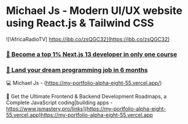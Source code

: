 # Michael Js  - Modern UI/UX website using React.js & Tailwind CSS

![!AfricaRadioTV] https://ibb.co/zsQGC32](https://ibb.co/zsQGC32)

### [🌟 Become a top 1% Next.js 13 developer in only one course](https://jsmastery.pro/next13)
### [🚀 Land your dream programming job in 6 months](https://jsmastery.pro/masterclass)

💻 Michael Js - (https://my-portfolio-alpha-eight-55.vercel.app/)

📙 Get the Ultimate Frontend & Backend Development Roadmaps, a Complete JavaScript coding|building apps - https://www.jsmastery.pro/links](https://my-portfolio-alpha-eight-55.vercel.app)https://my-portfolio-alpha-eight-55.vercel.app
